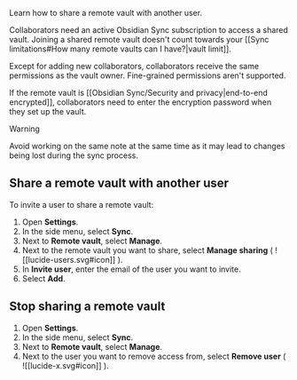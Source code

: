 Learn how to share a remote vault with another user.

Collaborators need an active Obsidian Sync subscription to access a shared vault. Joining a shared remote vault doesn't count towards your [[Sync limitations#How many remote vaults can I have?|vault limit]].

Except for adding new collaborators, collaborators receive the same permissions as the vault owner. Fine-grained permissions aren't supported.

If the remote vault is [[Obsidian Sync/Security and privacy|end-to-end encrypted]], collaborators need to enter the encryption password when they set up the vault.

> [!warning]
> Avoid working on the same note at the same time as it may lead to changes being lost during the sync process.

## Share a remote vault with another user

To invite a user to share a remote vault:

1. Open **Settings**.
2. In the side menu, select **Sync**.
3. Next to **Remote vault**, select **Manage**.
4. Next to the remote vault you want to share, select **Manage sharing** ( ![[lucide-users.svg#icon]] ).
5. In **Invite user**, enter the email of the user you want to invite.
6. Select **Add**.

## Stop sharing a remote vault

1. Open **Settings**.
2. In the side menu, select **Sync**.
3. Next to **Remote vault**, select **Manage**.
4. Next to the user you want to remove access from, select **Remove user** ( ![[lucide-x.svg#icon]] ).
